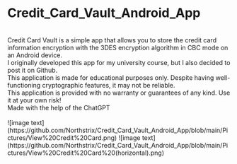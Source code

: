 # Credit_Card_Vault_Android_App
</br>
Credit Card Vault is a simple app that allows you to store the credit card information encryption with the 3DES encryption algorithm in CBC mode on an Android device.
</br>
I originally developed this app for my university course, but I also decided to post it on Github.
</br>
This application is made for educational purposes only. Despite having well-functioning cryptographic features, it may not be reliable.
</br>
This application is provided with no warranty or guarantees of any kind. Use it at your own risk!
</br>
Made with the help of the ChatGPT
</br></br>
![image text](https://github.com/Northstrix/Credit_Card_Vault_Android_App/blob/main/Pictures/View%20Credit%20Card.png)
![image text](https://github.com/Northstrix/Credit_Card_Vault_Android_App/blob/main/Pictures/View%20Credit%20Card%20(horizontal).png)
</br>
